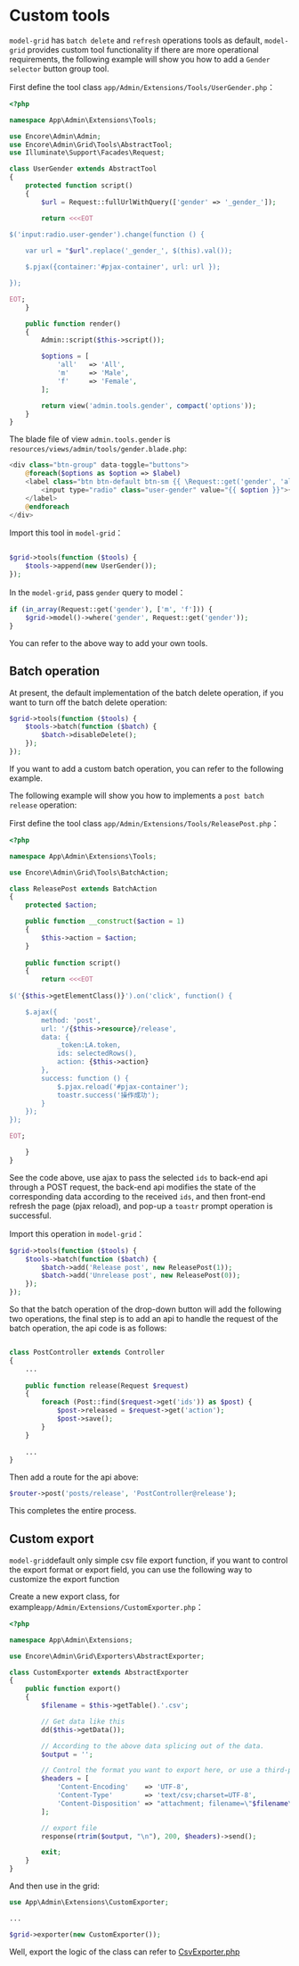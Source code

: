 # Custom tools

`model-grid` has `batch delete` and `refresh` operations tools as default, `model-grid` provides custom tool functionality if there are more operational requirements, the following example will show you how to add a `Gender selector` button group tool.

First define the tool class `app/Admin/Extensions/Tools/UserGender.php`：

```php
<?php

namespace App\Admin\Extensions\Tools;

use Encore\Admin\Admin;
use Encore\Admin\Grid\Tools\AbstractTool;
use Illuminate\Support\Facades\Request;

class UserGender extends AbstractTool
{
    protected function script()
    {
        $url = Request::fullUrlWithQuery(['gender' => '_gender_']);

        return <<<EOT
    
$('input:radio.user-gender').change(function () {

    var url = "$url".replace('_gender_', $(this).val());

    $.pjax({container:'#pjax-container', url: url });

});

EOT;
    }

    public function render()
    {
        Admin::script($this->script());

        $options = [
            'all'   => 'All',
            'm'     => 'Male',
            'f'     => 'Female',
        ];

        return view('admin.tools.gender', compact('options'));
    }
}

```
The blade file of view `admin.tools.gender` is `resources/views/admin/tools/gender.blade.php`:
```php
<div class="btn-group" data-toggle="buttons">
    @foreach($options as $option => $label)
    <label class="btn btn-default btn-sm {{ \Request::get('gender', 'all') == $option ? 'active' : '' }}">
        <input type="radio" class="user-gender" value="{{ $option }}">{{$label}}
    </label>
    @endforeach
</div>
```

Import this tool in `model-grid`：
```php

$grid->tools(function ($tools) {
    $tools->append(new UserGender());
});

```

In the `model-grid`, pass `gender` query to model：
```php
if (in_array(Request::get('gender'), ['m', 'f'])) {
    $grid->model()->where('gender', Request::get('gender'));
}
```

You can refer to the above way to add your own tools.

## Batch operation

At present, the default implementation of the batch delete operation, if you want to turn off the batch delete operation:
```php
$grid->tools(function ($tools) {
    $tools->batch(function ($batch) {
        $batch->disableDelete();
    });
});

```

If you want to add a custom batch operation, you can refer to the following example.

The following example will show you how to implements a `post batch release` operation:

First define the tool class `app/Admin/Extensions/Tools/ReleasePost.php`：
```php
<?php

namespace App\Admin\Extensions\Tools;

use Encore\Admin\Grid\Tools\BatchAction;

class ReleasePost extends BatchAction
{
    protected $action;

    public function __construct($action = 1)
    {
        $this->action = $action;
    }
    
    public function script()
    {
        return <<<EOT
        
$('{$this->getElementClass()}').on('click', function() {

    $.ajax({
        method: 'post',
        url: '/{$this->resource}/release',
        data: {
            _token:LA.token,
            ids: selectedRows(),
            action: {$this->action}
        },
        success: function () {
            $.pjax.reload('#pjax-container');
            toastr.success('操作成功');
        }
    });
});

EOT;

    }
}
```

See the code above, use ajax to pass the selected `ids` to back-end api through a POST request, the back-end api modifies the state of the corresponding data according to the received `ids`, and then front-end refresh the page (pjax reload), and pop-up a `toastr` prompt operation is successful.

Import this operation in `model-grid`：
```php
$grid->tools(function ($tools) {
    $tools->batch(function ($batch) {
        $batch->add('Release post', new ReleasePost(1));
        $batch->add('Unrelease post', new ReleasePost(0));
    });
});
```

So that the batch operation of the drop-down button will add the following two operations, the final step is to add an api to handle the request of the batch operation, the api code is as follows:
```php

class PostController extends Controller
{
    ...
    
    public function release(Request $request)
    {
        foreach (Post::find($request->get('ids')) as $post) {
            $post->released = $request->get('action');
            $post->save();
        }
    }
    
    ...
}
```

Then add a route for the api above:
```php
$router->post('posts/release', 'PostController@release');
```

This completes the entire process.

## Custom export

`model-grid`default only simple csv file export function, if you want to control the export format or export field, you can use the following way to customize the export function

Create a new export class, for example`app/Admin/Extensions/CustomExporter.php`：

```php
<?php

namespace App\Admin\Extensions;

use Encore\Admin\Grid\Exporters\AbstractExporter;

class CustomExporter extends AbstractExporter
{
    public function export()
    {
        $filename = $this->getTable().'.csv';

        // Get data like this
        dd($this->getData());

        // According to the above data splicing out of the data.
        $output = '';

        // Control the format you want to export here, or use a third-party library to export Excel files
        $headers = [
            'Content-Encoding'    => 'UTF-8',
            'Content-Type'        => 'text/csv;charset=UTF-8',
            'Content-Disposition' => "attachment; filename=\"$filename\"",
        ];

        // export file
        response(rtrim($output, "\n"), 200, $headers)->send();

        exit;
    }
}
```

And then use in the grid:
```php
use App\Admin\Extensions\CustomExporter;

...

$grid->exporter(new CustomExporter());
```
Well, export the logic of the class can refer to [CsvExporter.php](https://github.com/z-song/laravel-admin/blob/1.3/src/Grid/Exporters/CsvExporter.php)
